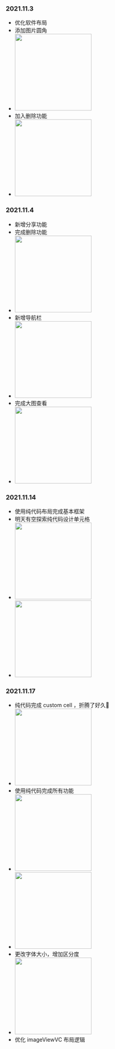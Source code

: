 ### 2021.11.3

* 优化软件布局
* 添加图片圆角
* <img src="https://github.com/Lagrange1813/Cat-Viewer/blob/master/images/%E5%B1%8F%E5%B9%95%E6%88%AA%E5%9B%BE%202021-11-03%20201745.png" width="200px"/>
* 加入删除功能
* <img src="https://github.com/Lagrange1813/Cat-Viewer/blob/master/images/%E5%B1%8F%E5%B9%95%E6%88%AA%E5%9B%BE%202021-11-03%20212302.png" width="200px"/>

### 2021.11.4

* 新增分享功能
* 完成删除功能
* <img src="https://github.com/Lagrange1813/Cat-Viewer/blob/master/images/%E5%B1%8F%E5%B9%95%E6%88%AA%E5%9B%BE%202021-11-04%20085132.png" width="200px"/>
* 新增导航栏
* <img src="https://github.com/Lagrange1813/Cat-Viewer/blob/master/images/%E5%B1%8F%E5%B9%95%E6%88%AA%E5%9B%BE%202021-11-04%20101104.png" width="200px"/>
* 完成大图查看
* <img src="https://github.com/Lagrange1813/Cat-Viewer/blob/master/images/%E5%B1%8F%E5%B9%95%E6%88%AA%E5%9B%BE%202021-11-04%20110407.png" width="200px"/>

### 2021.11.14

* 使用纯代码布局完成基本框架
* 明天有空探索纯代码设计单元格
* <img src="https://github.com/Lagrange1813/Cat-Viewer/blob/master/images/%E6%88%AA%E5%B1%8F2021-11-14%20%E4%B8%8B%E5%8D%887.28.59.png" width="200px"/>
* <img src="https://github.com/Lagrange1813/Cat-Viewer/blob/master/images/%E6%88%AA%E5%B1%8F2021-11-14%20%E4%B8%8B%E5%8D%887.29.22.png" width="200px"/>

### 2021.11.17

* 纯代码完成 custom cell ，折腾了好久🥱
* <img src="https://github.com/Lagrange1813/Cat-Viewer/blob/master/images/%E6%88%AA%E5%B1%8F2021-11-17%20%E4%B8%8A%E5%8D%8811.27.59.png" width="200px"/>
* 使用纯代码完成所有功能
* <img src="https://github.com/Lagrange1813/Cat-Viewer/blob/master/images/%E6%88%AA%E5%B1%8F2021-11-17%20%E4%B8%8B%E5%8D%883.29.23.png" width="200px"/>
* <img src="https://github.com/Lagrange1813/Cat-Viewer/blob/master/images/%E6%88%AA%E5%B1%8F2021-11-17%20%E4%B8%8B%E5%8D%883.29.38.png" width="200px"/>
* 更改字体大小，增加区分度
* <img src="https://github.com/Lagrange1813/Cat-Viewer/blob/master/images/%E6%88%AA%E5%B1%8F2021-11-17%20%E4%B8%8B%E5%8D%887.38.33.png" width="200px"/>
* 优化 imageViewVC 布局逻辑
